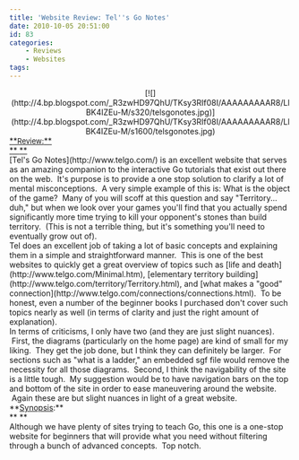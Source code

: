 ```yaml
---
title: 'Website Review: Tel''s Go Notes'
date: 2010-10-05 20:51:00
id: 83
categories:
	- Reviews
	- Websites
tags:
---
```


<div style="clear: both; text-align: center;">[![](http://4.bp.blogspot.com/_R3zwHD97QhU/TKsy3RIf08I/AAAAAAAAAR8/LlBK4IZEu-M/s320/telsgonotes.jpg)](http://4.bp.blogspot.com/_R3zwHD97QhU/TKsy3RIf08I/AAAAAAAAAR8/LlBK4IZEu-M/s1600/telsgonotes.jpg)</div><div style="font-family: inherit; text-align: center;"><div style="text-align: left;"><div style="margin: 0px;">
<u>**<span style="font-size: small;">Review:</span>**</u></div><div style="margin: 0px;"><u>**<span style="font-size: small;">
</span>**</u></div><div style="margin: 0px;">[Tel's Go Notes](http://www.telgo.com/) is an excellent website that serves as an amazing companion to the interactive Go tutorials that exist out there on the web.  It's purpose is to provide a one stop solution to clarify a lot of mental misconceptions.  A very simple example of this is: What is the object of the game?  Many of you will scoff at this question and say "Territory... duh," but when we look over your games you'll find that you actually spend significantly more time trying to kill your opponent's stones than build territory.  (This is not a terrible thing, but it's something you'll need to eventually grow out of).</div><div style="margin: 0px;">
</div><div style="margin: 0px;">Tel does an excellent job of taking a lot of basic concepts and explaining them in a simple and straightforward manner.  This is one of the best websites to quickly get a great overview of topics such as [life and death](http://www.telgo.com/Minimal.htm), [elementary territory building](http://www.telgo.com/territory/Territory.html), and [what makes a "good" connection](http://www.telgo.com/connections/connections.html).  To be honest, even a number of the beginner books I purchased don't cover such topics nearly as well (in terms of clarity and just the right amount of explanation).</div><div style="margin: 0px;">
</div><div style="margin: 0px;">In terms of criticisms, I only have two (and they are just slight nuances).  First, the diagrams (particularly on the home page) are kind of small for my liking.  They get the job done, but I think they can definitely be larger.  For sections such as "what is a ladder," an embedded sgf file would remove the necessity for all those diagrams.  Second, I think the navigability of the site is a little tough.  My suggestion would be to have navigation bars on the top and bottom of the site in order to ease maneuvering around the website.  Again these are but slight nuances in light of a great website.</div></div></div><div style="font-family: inherit;"><div style="margin: 0px;">
</div></div><div style="font-family: inherit;"><div style="margin: 0px;">**<u>Synopsis</u>:**</div><div style="margin: 0px;">**
**</div><div style="margin: 0px;">Although we have plenty of sites trying to teach Go, this one is a one-stop website for beginners that will provide what you need without filtering through a bunch of advanced concepts.  Top notch. </div></div>